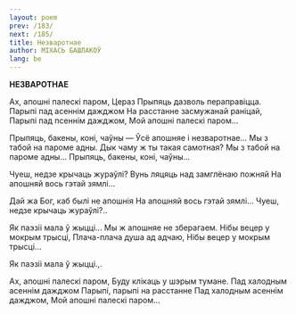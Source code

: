 ```yaml
---
layout: poem
prev: /183/
next: /185/
title: Незваротнае
author: МІХАСЬ БАШЛАКОЎ
lang: be
---
```



 
**НЕЗВАРОТНАЕ**

Ах, апошні палескі паром, Цераз Прыпяць дазволь пераправіцца. Парыпі пад асеннім дажджом На расстанне засмужанай раніцай, Парыпі пад псеннім дажджом, Мой апошні палескі паром...

Прыпяць, бакены, коні, чаўны — Ўсё апошняе і незваротнае... Мы з табой на пароме адны. Дык чаму ж ты такая самотная? Мы з табой на пароме адны... Прыпяць, бакены, коні, чаўны...

Чуеш, недзе крычаць жураўлі? Вунь ляцяць над замглёнаю пожняй На апошняй вось гэтай зямлі...

Дай жа Бог, каб былі не апошнія На апошняй вось гэтай зямлі... Чуеш, недзе крычаць жураўлі?..

Як паэзіі мала ў жыцці... Мы ж апошняе не зберагаем. Нібы вецер у мокрым трысці, Плача-плача душа ад адчаю, Нібы вецер у мокрым трысці...

Як паэзіі мала ў жыцці.,.

Ах, апошні палескі паром, Буду клікаць у шэрым тумане. Пад халодным асеннім дажджом Парыпі, парыпі на расстанне Пад халодным асеннім дажджом, Мой апошні палескі паром...
